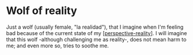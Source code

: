 # Wolf of reality

Just a wolf (usually female, "la realidad"), that I imagine when I'm feeling bad because of the current state of my [[perspective-reality]]. I will imagine that this wolf -although challenging me as reality-, does not mean harm to me; and even more so, tries to soothe me.


[//begin]: # "Autogenerated link references for markdown compatibility"
[perspective-reality]: .././bubbles/stub "perspective-reality"
[//end]: # "Autogenerated link references"

